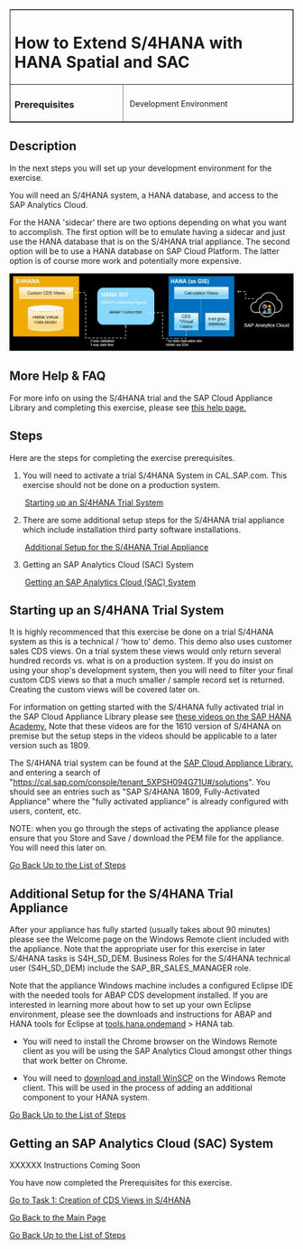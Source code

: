 <table width=100% border=>
<tr><td colspan=2><h1>How to Extend S/4HANA with HANA Spatial and SAC&nbsp;&nbsp;&nbsp;&nbsp;&nbsp;&nbsp;&nbsp;&nbsp;&nbsp;</h1></td></tr>
<tr><td><h3>Prerequisites</h3></td><td width=60%></br>&nbsp;Development Environment</p></td></tr>
</table>

## Description

In the next steps you will set up your development environment for the exercise. 

You will need an S/4HANA system, a HANA database, and access to the SAP Analytics Cloud.

For the HANA 'sidecar' there are two options depending on what you want to accomplish. The first option will be to emulate having a sidecar and just use the HANA database that is on the S/4HANA trial appliance. The second option will be to use a HANA database on SAP Cloud Platform. The latter option is of course more work and potentially more expensive.

<img src="../images/s4HpEsriDemoArch.jpg">  

## More Help & FAQ

For more info on using the S/4HANA trial and the SAP Cloud Appliance Library and completing this exercise, please see [this help page.](genHelp.md)

## <a name="steps"></a> Steps

Here are the steps for completing the exercise prerequisites.

1. You will need to activate a trial S/4HANA System in CAL.SAP.com. This exercise should not be done on a production system.

&nbsp;&nbsp;&nbsp;&nbsp;&nbsp;&nbsp;&nbsp;[Starting up an S/4HANA Trial System](#s4htrial)

2. There are some additional setup steps for the S/4HANA trial appliance which include installation third party software installations.

&nbsp;&nbsp;&nbsp;&nbsp;&nbsp;&nbsp;&nbsp;[Additional Setup for the S/4HANA Trial Appliance](#s4hsetup)

3. Getting an SAP Analytics Cloud (SAC) System

&nbsp;&nbsp;&nbsp;&nbsp;&nbsp;&nbsp;&nbsp;[Getting an SAP Analytics Cloud (SAC) System](#sac)

## <a name="s4htrial"></a> Starting up an S/4HANA Trial System

It is highly recommenced that this exercise be done on a trial S/4HANA system as this is a technical / 'how to' demo. This demo also uses customer sales CDS views. On a trial system these views would only return several hundred records vs. what is on a production system. If you do insist on using your shop's development system, then you will need to filter your final custom CDS views so that a much smaller / sample record set is returned. Creating the custom views will be covered later on.

For information on getting started with the S/4HANA fully activated trial in the SAP Cloud Appliance Library please see [these videos on the SAP HANA Academy.](https://www.youtube.com/playlist?list=PLkzo92owKnVwCbYmnsFkPQ8hCyzGmXO8_)  Note that these videos are for the 1610 version of S/4HANA on premise but the setup steps in the videos should be applicable to a later version such as 1809.

The S/4HANA trial system can be found at the [SAP Cloud Appliance Library.](https://cal.sap.com/console/tenant_5XPSH094G71U#/solutions) and entering a search of "https://cal.sap.com/console/tenant_5XPSH094G71U#/solutions". You should see an entries such as "SAP S/4HANA 1809, Fully-Activated Appliance" where the "fully activated appliance" is already configured with users, content, etc.

NOTE: when you go through the steps of activating the appliance please ensure that you Store and Save / download the PEM file for the appliance. You will need this later on.

[Go Back Up to the List of Steps](#steps)

## <a name="s4hsetup"></a> Additional Setup for the S/4HANA Trial Appliance

After your appliance has fully started (usually takes about 90 minutes) please see the Welcome page on the Windows Remote client included with the appliance. Note that the appropriate user for this exercise in later S/4HANA tasks is S4H_SD_DEM. Business Roles for the S/4HANA technical user (S4H_SD_DEM) include the SAP_BR_SALES_MANAGER role.

Note that the appliance Windows machine includes a configured Eclipse IDE with the needed tools for ABAP CDS development installed. If you are interested in learning more about how to set up your own Eclipse environment, please see the downloads and instructions for ABAP and HANA tools for Eclipse at [tools.hana.ondemand](https://tools.hana.ondemand.com) > HANA tab.

* You will need to install the Chrome browser on the Windows Remote client as you will be using the SAP Analytics Cloud amongst other things that work better on Chrome.

* You will need to [download and install WinSCP](https://winscp.net/eng/download.php) on the Windows Remote client. This will be used in the process of adding an additional component to your HANA system.

[Go Back Up to the List of Steps](#steps)

## <a name="sac"></a> Getting an SAP Analytics Cloud (SAC) System

XXXXXX Instructions Coming Soon


You have now completed the Prerequisites for this exercise.

[Go to Task 1: Creation of CDS Views in S/4HANA](../exercises/s4hViews.md)

[Go Back to the Main Page](../demoHowTo.md)

[Go Back Up to the List of Steps](#steps)
